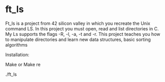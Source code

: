 # ft_ls

Ft_ls is a project from 42 silicon valley in which you recreate the Unix command LS. In this project you must open, read and list directories in C. My Ls supports the flags -R, -l, -a, -t and -r. This project teaches you how to manipulate directories and learn new data structures, basic sorting algorithms

Installation:

Make or Make re

./ft_ls
